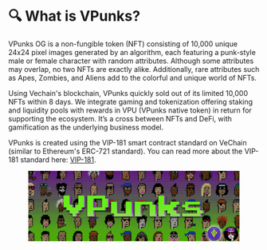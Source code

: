 # 🔍 What is VPunks?

VPunks OG is a non-fungible token (NFT) consisting of 10,000 unique 24x24 pixel images generated by an algorithm, each featuring a punk-style male or female character with random attributes. Although some attributes may overlap, no two NFTs are exactly alike. Additionally, rare attributes such as Apes, Zombies, and Aliens add to the colorful and unique world of NFTs.

Using Vechain's blockchain, VPunks quickly sold out of its limited 10,000 NFTs within 8 days. We integrate gaming and tokenization offering staking and liquidity pools with rewards in VPU (VPunks native token) in return for supporting the ecosystem. It’s a cross between NFTs and DeFi, with gamification as the underlying business model.

VPunks is created using the VIP-181 smart contract standard on VeChain (similar to Ethereum's ERC-721 standard). You can read more about the VIP-181 standard here: [VIP-181](https://vechaininsider.com/vechain/an-overview-of-the-vechain-improvement-proposals-vip/).

<figure><img src="../../.gitbook/assets/image (1).png" alt=""><figcaption></figcaption></figure>
